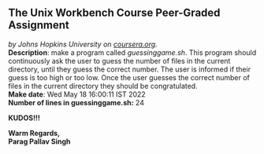 ## The Unix Workbench Course Peer-Graded Assignment
*by Johns Hopkins University on [coursera.org](https://www.coursera.org/).*
\
**Description**: make a program called *guessinggame.sh*. This program should continuously ask the user to guess the number of files in the current directory, until they guess the correct number. The user is informed if their guess is too high or too low. Once the user guesses the correct number of files in the current directory they should be congratulated.
\
**Make date**: Wed May 18 16:00:11 IST 2022
\
**Number of lines in guessinggame.sh:** 24

**KUDOS!!!**

**Warm Regards,**
\
**Parag Pallav Singh**
